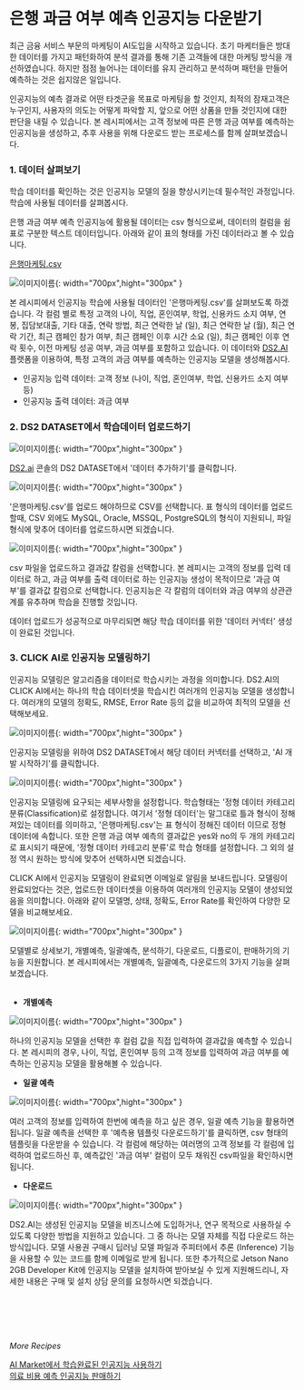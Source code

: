 # **은행 과금 여부 예측 인공지능 다운받기**

최근 금융 서비스 부문의 마케팅이 AI도입을 시작하고 있습니다. 초기 마케터들은 방대한 데이터를 가지고 패턴화하여 분석 결과를 통해 기존 고객들에 대한 마케팅 방식을 개선하였습니다. 하지만 점점 늘어나는 데이터를 유지 관리하고 분석하며 패턴을 만들어 예측하는 것은 쉽지않은 일입니다.

인공지능의 예측 결과로 어떤 타겟군을 목표로 마케팅을 할 것인지, 최적의 잠재고객은 누구인지, 사용자의 의도는 어떻게 파악할 지, 앞으로 어떤 상품을 만들 것인지에 대한 판단을 내릴 수 있습니다. 본 레시피에서는 고객 정보에 따른 은행 과금 여부를 예측하는 인공지능을 생성하고, 추후 사용을 위해 다운로드 받는 프로세스를 함께 살펴보겠습니다.

### **1. 데이터 살펴보기**

학습 데이터를 확인하는 것은 인공지능 모델의 질을 향상시키는데 필수적인 과정입니다. 학습에 사용될 데이터를 살펴봅시다.

은행 과금 여부 예측 인공지능에 활용될 데이터는 csv 형식으로써, 데이터의 컬럼을 쉼표로 구분한 텍스트 데이터입니다. 아래와 같이 표의 형태를 가진 데이터라고 볼 수 있습니다.

[은행마케팅.csv](./dataset/은행마케팅.csv)

![이미지이름](./image/recipes/bank-1.png){: width="700px",hight="300px" }  

본 레시피에서 인공지능 학습에 사용될 데이터인 '은행마케팅.csv'를 살펴보도록 하겠습니다. 각 컬럼 별로 특정 고객의 나이, 직업, 혼인여부, 학업, 신용카드 소지 여부, 연봉, 집담보대출, 기타 대출, 연락 방법, 최근 연락한 날 (일), 최근 연락한 날 (월), 최근 연락 기간, 최근 캠페인 참가 여부, 최근 캠페인 이후 시간 소요 (일), 최근 캠페인 이후 연락 횟수, 이전 마케팅 성공 여부, 과금 여부를 포함하고 있습니다. 이 데이터와 [DS2.AI](http://ds2.AI) 플랫폼을 이용하여, 특정 고객의 과금 여부를 예측하는 인공지능 모델을 생성해봅시다.

- 인공지능 입력 데이터: 고객 정보 (나이, 직업, 혼인여부, 학업, 신용카드 소지 여부 등)
- 인공지능 출력 데이터: 과금 여부

### **2. DS2 DATASET에서 학습데이터 업로드하기**

![이미지이름](./image/recipes/bank-2.png){: width="700px",hight="300px" }  

[DS2.ai](http://ds2.ai) 콘솔의 DS2 DATASET에서 '데이터 추가하기'를 클릭합니다.

![이미지이름](./image/recipes/bank-3.png){: width="700px",hight="300px" }  

'은행마케팅.csv'를 업로드 해야하므로 CSV를 선택합니다. 표 형식의 데이터를 업로드 할때, CSV 외에도 MySQL, Oracle, MSSQL, PostgreSQL의 형식이 지원되니, 파일 형식에 맞추어 데이터를 업로드하시면 되겠습니다.

![이미지이름](./image/recipes/bank-4.png){: width="700px",hight="300px" }  

csv 파일을 업로드하고 결과값 칼럼을 선택합니다. 본 레피시는 고객의 정보를 입력 데이터로 하고, 과금 여부를 출력 데이터로 하는 인공지능 생성이 목적이므로 '과금 여부'를 결과값 칼럼으로 선택합니다. 인공지능은 각 칼럼의 데이터와 과금 여부의 상관관계를 유추하며 학습을 진행할 것입니다.

데이터 업로드가 성공적으로 마무리되면 해당 학습 데이터를 위한 '데이터 커넥터' 생성이 완료된 것입니다.

### **3. CLICK AI로 인공지능 모델링하기**

인공지능 모델링은 알고리즘을 데이터로 학습시키는 과정을 의미합니다. DS2.AI의 CLICK AI에서는 하나의 학습 데이터셋을 학습시킨 여러개의 인공지능 모델을 생성합니다. 여러개의 모델의 정확도, RMSE, Error Rate 등의 값을 비교하여 최적의 모델을 선택해보세요.

![이미지이름](./image/recipes/bank-5.png){: width="700px",hight="300px" }  

인공지능 모델링을 위하여 DS2 DATASET에서 해당 데이터 커넥터를 선택하고, 'AI 개발 시작하기'를 클릭합니다.

![이미지이름](./image/recipes/bank-6.png){: width="700px",hight="300px" }  

인공지능 모델링에 요구되는 세부사항을 설정합니다. 학습형태는 '정형 데이터 카테고리 분류(Classification)로 설정합니다. 여기서 '정형 데이터'는 말그대로 틀과 형식이 정해져있는 데이터를 의미하고, '은행마케팅.csv'는 표 형식이 정해진 데이터 이므로 정형 데이터에 속합니다. 또한 은행 과금 여부 예측의 결과값은 yes와 no의 두 개의 카테고리로 표시되기 때문에, '정형 데이터 카테고리 분류'로 학습 형태를 설정합니다. 그 외의 설정 역시 원하는 방식에 맞추어 선택하시면 되겠습니다.

CLICK AI에서 인공지능 모델링이 완료되면 이메일로 알림을 보내드립니다. 모델링이 완료되었다는 것은, 업로드한 데이터셋을 이용하여 여러개의 인공지능 모델이 생성되었음을 의미합니다. 아래와 같이 모델명, 상태, 정확도, Error Rate를 확인하여 다양한 모델을 비교해보세요.

![이미지이름](./image/recipes/bank-7.png){: width="700px",hight="300px" }  

모델별로 상세보기, 개별예측, 일괄예측, 분석하기, 다운로드, 디플로이, 판매하기의 기능을 지원합니다. 본 레시피에서는 개별예측, 일괄예측, 다운로드의 3가지 기능을 살펴보겠습니다.
<br>
<br>

- **개별예측**

![이미지이름](./image/recipes/bank-8.png){: width="700px",hight="300px" }  

하나의 인공지능 모델을 선택한 후 컬럼 값을 직접 입력하여 결과값을 예측할 수 있습니다. 본 레시피의 경우, 나이, 직업, 혼인여부 등의 고객 정보를 입력하여 과금 여부를 예측하는 인공지능 모델을 활용해볼 수 있습니다.  

- **일괄 예측**

![이미지이름](./image/recipes/bank-9.png){: width="700px",hight="300px" }  

여러 고객의 정보를 입력하여 한번에 예측을 하고 싶은 경우, 일괄 예측 기능을 활용하면 됩니다. 일괄 예측을 선택한 후 '예측용 템플릿 다운로드하기'를 클릭하면, csv 형태의 템플릿을 다운받을 수 있습니다. 각 컬럼에 해당하는 여러명의 고객 정보를 각 컬럼에 입력하여 업로드하신 후, 예측값인 '과금 여부' 컬럼이 모두 채워진 csv파일을 확인하시면 됩니다.  

- **다운로드**

![이미지이름](./image/recipes/bank-10.png){: width="700px",hight="300px" }  

DS2.AI는 생성된 인공지능 모델을 비즈니스에 도입하거나, 연구 목적으로 사용하실 수 있도록 다양한 방법을 지원하고 있습니다. 그 중 하나는 모델 자체를 직접 다운로드 하는 방식입니다. 모델 사용권 구매시 딥러닝 모델 파일과 주피터에서 추론 (Inference) 기능을 사용할 수 있는 코드를 함께 이메일로 받게 됩니다. 또한 추가적으로 Jetson Nano 2GB Developer Kit에 인공지능 모델을 설치하여 받아보실 수 있게 지원해드리니, 자세한 내용은 구매 및 설치 상담 문의를 요청하시면 되겠습니다.

<br>
<br>

<br>
<br>

*More Recipes*

[AI Market에서 학습완료된 인공지능 사용하기](recipes_09_aimarket.md)  
[의료 비용 예측 인공지능 판매하기](recipes_02_medical_cost.md)
 

<br>
<br>